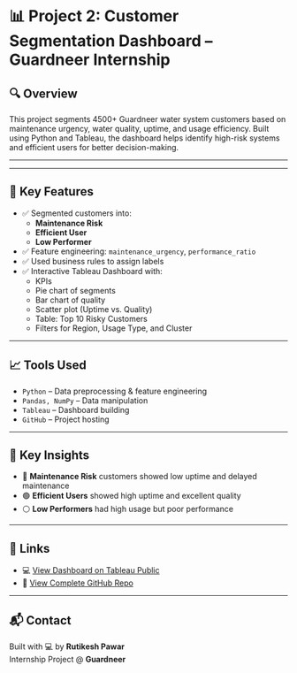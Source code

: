 # 📊 Project 2: Customer Segmentation Dashboard – Guardneer Internship

## 🔍 Overview
This project segments 4500+ Guardneer water system customers based on maintenance urgency, water quality, uptime, and usage efficiency. Built using Python and Tableau, the dashboard helps identify high-risk systems and efficient users for better decision-making.

---


---

## 🧠 Key Features

- ✅ Segmented customers into:
  - **Maintenance Risk**
  - **Efficient User**
  - **Low Performer**
- ✅ Feature engineering: `maintenance_urgency`, `performance_ratio`
- ✅ Used business rules to assign labels
- ✅ Interactive Tableau Dashboard with:
  - KPIs
  - Pie chart of segments
  - Bar chart of quality
  - Scatter plot (Uptime vs. Quality)
  - Table: Top 10 Risky Customers
  - Filters for Region, Usage Type, and Cluster

---

## 📈 Tools Used
- `Python` – Data preprocessing & feature engineering  
- `Pandas, NumPy` – Data manipulation  
- `Tableau` – Dashboard building  
- `GitHub` – Project hosting

---

## 🧾 Key Insights
- 🔴 **Maintenance Risk** customers showed low uptime and delayed maintenance
- 🟢 **Efficient Users** showed high uptime and excellent quality
- ⚪ **Low Performers** had high usage but poor performance

---

## 🔗 Links
- 💻 [View Dashboard on Tableau Public](https://github.com/rutikeshpawar/Guardneer_Internship_Projects/blob/e0a830b1d57cb07d9a267f76bb0ba71eb7553958/2_Guardneer-Customer-Segmentation-Dashboard/Customer_Segment_Guardneer%20.png)
- 📎 [View Complete GitHub Repo](https://github.com/rutikeshpawar/guardneer-data-analytics-projects)

---

## 📬 Contact
Built with 💻 by **Rutikesh Pawar**  
Internship Project @ **Guardneer**
